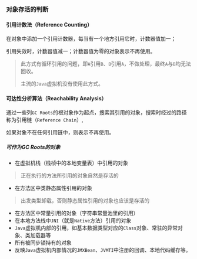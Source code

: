 ### 对象存活的判断



#### 引用计数法（Reference Counting）

在对象中添加一个引用计数器，每当有一个地方引用它时，计数器值加一；

引用失效时，计数器值减一；计数器值为零的对象表示不再使用。

> 此方式有循环引用的问题，即`A`引用`B`、`B`引用`A`，不做处理，最终`A`与`B`均无法回收。
>
> 主流的`Java`虚拟机没有使用此方式。



#### 可达性分析算法（Reachability Analysis）

通过一些列`GC Roots`的根对象作为起点，搜索其引用的对象，搜索时经过的路径称为引用链（`Reference Chain`）,

如果对象不在任何引用链中，则表示不再使用。



##### 可作为GC Roots的对象

* 在虚拟机栈（栈桢中的本地变量表）中引用的对象

> 正在执行的方法所引用的对象自然是存活的

* 在方法区中类静态属性引用的对象

> 出发类型卸载，否则静态属性引用的对象也应该是存活的

* 在方法区中常量引用的对象（字符串常量池里的引用）
* 在本地方法栈中`JNI`（就是`Native`方法）引用的对象
* `Java`虚拟机内部的引用，如基本数据类型对应的`Class`对象、常驻的异常对象、类加载器等
* 所有被同步锁持有的对象
* 反映`Java`虚拟机内部情况的`JMXBean`、`JVMTI`中注册的回调、本地代码缓存等。

